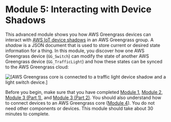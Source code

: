 # Module 5: Interacting with Device Shadows<a name="module5"></a>

This advanced module shows you how AWS Greengrass devices can interact with [AWS IoT device shadows](https://docs.aws.amazon.com/iot/latest/developerguide/iot-device-shadows.html) in an AWS Greengrass group\. A *shadow* is a JSON document that is used to store current or desired state information for a thing\. In this module, you discover how one AWS Greengrass device \(`GG_Switch`\) can modify the state of another AWS Greengrass device \(`GG_TrafficLight`\) and how these states can be synced to the AWS Greengrass cloud:

![\[AWS Greengrass core is connected to a traffic light device shadow and a light switch device.\]](http://docs.aws.amazon.com/greengrass/latest/developerguide/images/gg-get-started-077.5.png)

Before you begin, make sure that you have completed [Module 1](module1.md), [Module 2](module2.md), [Module 3 \(Part 1\)](module3-I.md), and [Module 3 \(Part 2\)](module3-II.md)\. You should also understand how to connect devices to an AWS Greengrass core \([Module 4](module4.md)\)\. You do not need other components or devices\. This module should take about 30 minutes to complete\.